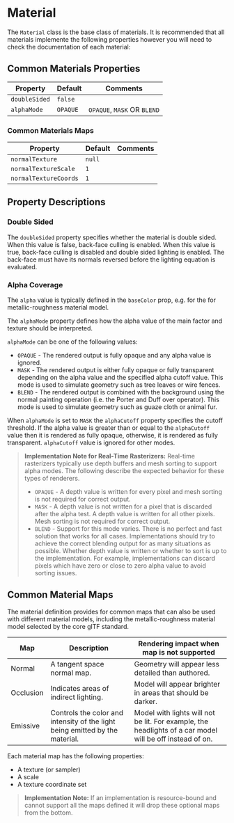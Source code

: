 # Material

The `Material` class is the base class of materials. It is recommended that all materials implemente the following properties however you will need to check the documentation of each material:


## Common Materials Properties

| Property      | Default  | Comments |
| ---           | ---      | ---      |
| `doubleSided` | `false`  | |
| `alphaMode`   | `OPAQUE` | `OPAQUE`, `MASK` OR `BLEND` |

### Common Materials Maps

| Property              | Default  | Comments |
| ---                   | ---      | ---      |
| `normalTexture`       | `null`   | |
| `normalTextureScale`  | `1`      | |
| `normalTextureCoords` | `1`      | |


## Property Descriptions

### Double Sided

The `doubleSided` property specifies whether the material is double sided. When this value is false, back-face culling is enabled. When this value is true, back-face culling is disabled and double sided lighting is enabled. The back-face must have its normals reversed before the lighting equation is evaluated.


### Alpha Coverage

The `alpha` value is typically defined in the `baseColor` prop, e.g. for the for metallic-roughness material model.

The `alphaMode` property defines how the alpha value of the main factor and texture should be interpreted.

`alphaMode` can be one of the following values:
* `OPAQUE` - The rendered output is fully opaque and any alpha value is ignored.
* `MASK` - The rendered output is either fully opaque or fully transparent depending on the alpha value and the specified alpha cutoff value. This mode is used to simulate geometry such as tree leaves or wire fences.
* `BLEND` - The rendered output is combined with the background using the normal painting operation (i.e. the Porter and Duff over operator). This mode is used to simulate geometry such as guaze cloth or animal fur.

 When `alphaMode` is set to `MASK` the `alphaCutoff` property specifies the cutoff threshold. If the alpha value is greater than or equal to the `alphaCutoff` value then it is rendered as fully opaque, otherwise, it is rendered as fully transparent. `alphaCutoff` value is ignored for other modes.

>**Implementation Note for Real-Time Rasterizers:** Real-time rasterizers typically use depth buffers and mesh sorting to support alpha modes. The following describe the expected behavior for these types of renderers.
>* `OPAQUE` - A depth value is written for every pixel and mesh sorting is not required for correct output.
>* `MASK` - A depth value is not written for a pixel that is discarded after the alpha test. A depth value is written for all other pixels. Mesh sorting is not required for correct output.
>* `BLEND` - Support for this mode varies. There is no perfect and fast solution that works for all cases. Implementations should try to achieve the correct blending output for as many situations as possible. Whether depth value is written or whether to sort is up to the implementation. For example, implementations can discard pixels which have zero or close to zero alpha value to avoid sorting issues.


## Common Material Maps

The material definition provides for common maps that can also be used with different material models, including the metallic-roughness material model selected by the core glTF standard.

| Map       | Description                           | Rendering impact when map is not supported  |
|---------- | ----------------------------          | ------------------------------------------- |
| Normal    | A tangent space normal map.           | Geometry will appear less detailed than authored. |
| Occlusion | Indicates areas of indirect lighting. | Model will appear brighter in areas that should be darker. |
| Emissive  | Controls the color and intensity of the light being emitted by the material. | Model with lights will not be lit. For example, the headlights of a car model will be off instead of on. |

Each material map has the following properties:

* A texture (or sampler)
* A scale
* A texture coordinate set


> **Implementation Note:** If an implementation is resource-bound and cannot support all the maps defined it will drop these optional maps from the bottom.
